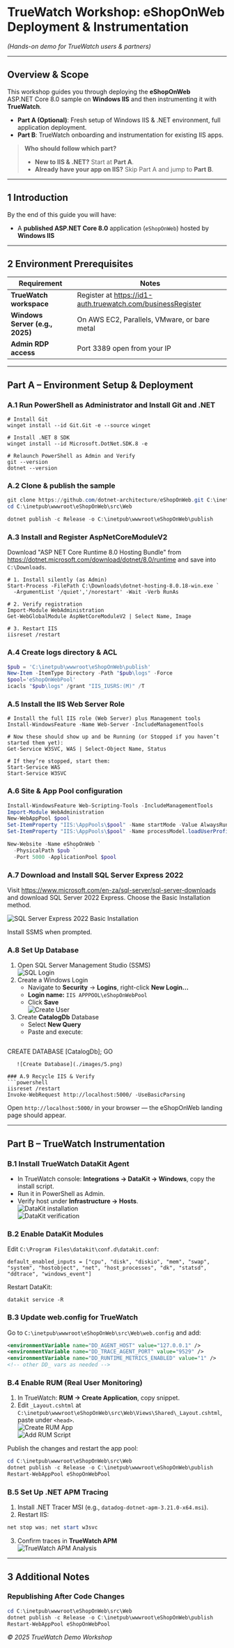 # TrueWatch Workshop: eShopOnWeb Deployment & Instrumentation  
*(Hands-on demo for TrueWatch users & partners)*

---

## Overview & Scope  
This workshop guides you through deploying the **eShopOnWeb** ASP.NET Core 8.0 sample on **Windows IIS** and then instrumenting it with **TrueWatch**.  

- **Part A (Optional)**: Fresh setup of Windows IIS & .NET environment, full application deployment.  
- **Part B**: TrueWatch onboarding and instrumentation for existing IIS apps.  

> **Who should follow which part?**  
> - **New to IIS & .NET?** Start at **Part A**.  
> - **Already have your app on IIS?** Skip Part A and jump to **Part B**.  

---

## 1  Introduction  
By the end of this guide you will have:

* A **published ASP.NET Core 8.0** application (`eShopOnWeb`) hosted by **Windows IIS**  


---

## 2  Environment Prerequisites  

| Requirement                             | Notes                                                            |
|-----------------------------------------|------------------------------------------------------------------|
| **TrueWatch workspace**                 | Register at https://id1-auth.truewatch.com/businessRegister      |
| **Windows Server (e.g., 2025)**                 | On AWS EC2, Parallels, VMware, or bare metal                    |
| **Admin RDP access**                    | Port 3389 open from your IP                                      |

---

## Part A – Environment Setup & Deployment

### A.1 Run PowerShell as Administrator and Install Git and .NET  
```
# Install Git 
winget install --id Git.Git -e --source winget

# Install .NET 8 SDK
winget install --id Microsoft.DotNet.SDK.8 -e

# Relaunch PowerShell as Admin and Verify
git --version
dotnet --version
```

### A.2 Clone & publish the sample  
```powershell
git clone https://github.com/dotnet-architecture/eShopOnWeb.git C:\inetpub\wwwroot\eShopOnWeb
cd C:\inetpub\wwwroot\eShopOnWeb\src\Web

dotnet publish -c Release -o C:\inetpub\wwwroot\eShopOnWeb\publish
```

### A.3 Install and Register AspNetCoreModuleV2  
Download "ASP NET Core Runtime 8.0 Hosting Bundle" from https://dotnet.microsoft.com/download/dotnet/8.0/runtime and save into `C:\Downloads`.

```
# 1. Install silently (as Admin)
Start-Process -FilePath C:\Downloads\dotnet-hosting-8.0.18-win.exe `
  -ArgumentList '/quiet','/norestart' -Wait -Verb RunAs

# 2. Verify registration
Import-Module WebAdministration
Get-WebGlobalModule AspNetCoreModuleV2 | Select Name, Image

# 3. Restart IIS
iisreset /restart
```

### A.4 Create logs directory & ACL  
```powershell
$pub = 'C:\inetpub\wwwroot\eShopOnWeb\publish'
New-Item -ItemType Directory -Path "$pub\logs" -Force
$pool='eShopOnWebPool'
icacls "$pub\logs" /grant "IIS_IUSRS:(M)" /T
```

### A.5 Install the IIS Web Server Role  
```
# Install the full IIS role (Web Server) plus Management tools
Install-WindowsFeature -Name Web-Server -IncludeManagementTools

# Now these should show up and be Running (or Stopped if you haven’t started them yet):
Get-Service W3SVC, WAS | Select-Object Name, Status

# If they’re stopped, start them:
Start-Service WAS
Start-Service W3SVC
```

### A.6 Site & App Pool configuration  
```powershell
Install-WindowsFeature Web-Scripting-Tools -IncludeManagementTools
Import-Module WebAdministration
New-WebAppPool $pool
Set-ItemProperty "IIS:\AppPools\$pool" -Name startMode -Value AlwaysRunning
Set-ItemProperty "IIS:\AppPools\$pool" -Name processModel.loadUserProfile -Value True

New-Website -Name eShopOnWeb `
  -PhysicalPath $pub `
  -Port 5000 -ApplicationPool $pool
```

### A.7 Download and Install SQL Server Express 2022  
Visit https://www.microsoft.com/en-za/sql-server/sql-server-downloads and download SQL Server 2022 Express. Choose the Basic Installation method.

![SQL Server Express 2022 Basic Installation](./images/1.png)

Install SSMS when prompted.

### A.8 Set Up Database  
1. Open SQL Server Management Studio (SSMS)  
   ![SQL Login](./images/3.png)  
2. Create a Windows Login  
   - Navigate to **Security** → **Logins**, right-click **New Login…**  
   - **Login name:** `IIS APPPOOL\eShopOnWebPool`  
   - Click **Save**  
   ![Create User](./images/4.png)  
3. Create **CatalogDb** Database  
   - Select **New Query**  
   - Paste and execute:  
     ```sql
CREATE DATABASE [CatalogDb];
GO
```  
   ![Create Database](./images/5.png)

### A.9 Recycle IIS & Verify  
```powershell
iisreset /restart
Invoke-WebRequest http://localhost:5000/ -UseBasicParsing
```
Open `http://localhost:5000/` in your browser — the eShopOnWeb landing page should appear.

---

## Part B – TrueWatch Instrumentation

### B.1 Install TrueWatch DataKit Agent  
- In TrueWatch console: **Integrations → DataKit → Windows**, copy the install script.  
- Run it in PowerShell as Admin.  
- Verify host under **Infrastructure → Hosts**.  
![DataKit installation](./images/2.png)  
![DataKit verification](./images/11.png)

### B.2 Enable DataKit Modules  
Edit `C:\Program Files\datakit\conf.d\datakit.conf`:  
```
default_enabled_inputs = ["cpu", "disk", "diskio", "mem", "swap", "system", "hostobject", "net", "host_processes", "dk", "statsd", "ddtrace", "windows_event"]
```
Restart DataKit:  
```
datakit service -R
```

### B.3 Update web.config for TrueWatch  
Go to `C:\inetpub\wwwroot\eShopOnWeb\src\Web\web.config` and add:
```xml
<environmentVariable name="DD_AGENT_HOST" value="127.0.0.1" />
<environmentVariable name="DD_TRACE_AGENT_PORT" value="9529" />
<environmentVariable name="DD_RUNTIME_METRICS_ENABLED" value="1" />
<!-- other DD_ vars as needed -->
```

### B.4 Enable RUM (Real User Monitoring)  
1. In TrueWatch: **RUM → Create Application**, copy snippet.  
2. Edit `_Layout.cshtml` at `C:\inetpub\wwwroot\eShopOnWeb\src\Web\Views\Shared\_Layout.cshtml`, paste under `<head>`.  
![Create RUM App](./images/7.png)  
![Add RUM Script](./images/8.png)

Publish the changes and restart the app pool:
```powershell
cd C:\inetpub\wwwroot\eShopOnWeb\src\Web
dotnet publish -c Release -o C:\inetpub\wwwroot\eShopOnWeb\publish
Restart-WebAppPool eShopOnWebPool
```

### B.5 Set Up .NET APM Tracing  
1. Install .NET Tracer MSI (e.g., `datadog-dotnet-apm-3.21.0-x64.msi`).  
2. Restart IIS:
```powershell
net stop was; net start w3svc
```  
3. Confirm traces in **TrueWatch APM**  
![TrueWatch APM Analysis](./images/10.png)

---


## 3  Additional Notes

### Republishing After Code Changes  
```powershell
cd C:\inetpub\wwwroot\eShopOnWeb\src\Web
dotnet publish -c Release -o C:\inetpub\wwwroot\eShopOnWeb\publish
Restart-WebAppPool eShopOnWebPool
```

*© 2025 TrueWatch Demo Workshop*